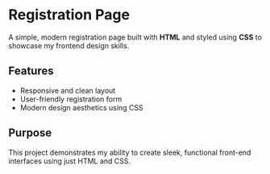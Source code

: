# Registration Page

A simple, modern registration page built with **HTML** and styled using **CSS** to showcase my frontend design skills.

## Features

* Responsive and clean layout
* User-friendly registration form
* Modern design aesthetics using CSS

## Purpose

This project demonstrates my ability to create sleek, functional front-end interfaces using just HTML and CSS.
